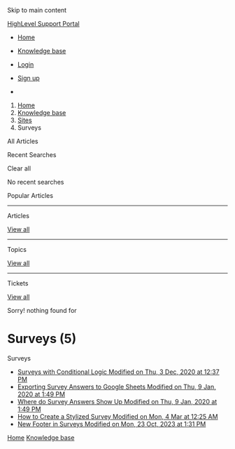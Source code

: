 Skip to main content

[ HighLevel Support Portal ](https://help.gohighlevel.com)

  * [ Home ](/support/home)
  * [ Knowledge base ](/support/solutions)

  * [Login](/support/login)
  * [Sign up](/support/signup)
  * 

  1. [Home](/support/home)
  2. [Knowledge base](/support/solutions)
  3. [Sites](/support/solutions/48000449581)
  4. Surveys

All  Articles 

Recent Searches

Clear all

No recent searches

Popular Articles

* * *

Articles

[View all](/support/search/solutions)

* * *

Topics

[View all](/support/search/topics)

* * *

Tickets

[View all](/support/search/tickets)

Sorry! nothing found for   

# Surveys (5)

Surveys

  * [ Surveys with Conditional Logic Modified on Thu, 3 Dec, 2020 at 12:37 PM  ](/support/solutions/articles/48000981703-surveys-with-conditional-logic)
  * [ Exporting Survey Answers to Google Sheets Modified on Thu, 9 Jan, 2020 at 1:49 PM  ](/support/solutions/articles/48000979917-exporting-survey-answers-to-google-sheets)
  * [ Where do Survey Answers Show Up Modified on Thu, 9 Jan, 2020 at 1:49 PM  ](/support/solutions/articles/48000979915-where-do-survey-answers-show-up)
  * [ How to Create a Stylized Survey Modified on Mon, 4 Mar at 12:25 AM  ](/support/solutions/articles/48001165941-how-to-create-a-stylized-survey)
  * [ New Footer in Surveys Modified on Mon, 23 Oct, 2023 at 1:31 PM  ](/support/solutions/articles/155000001316-new-footer-in-surveys)

[Home](/support/home) [Knowledge base](/support/solutions)
